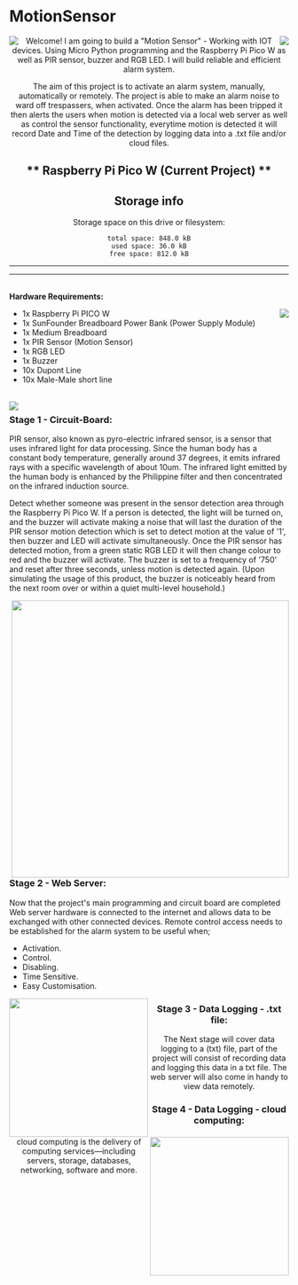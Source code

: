 # MotionSensor

<div align="center">
<img align="left" src="https://media.tenor.com/lJ3nu6akejIAAAAM/smoke-alarms-market.gif" />
<img align="right" src="https://media.tenor.com/lJ3nu6akejIAAAAM/smoke-alarms-market.gif" />

Welcome! I am going to build a "Motion Sensor" - Working with IOT devices.
Using Micro Python programming and the Raspberry Pi Pico W as well as PIR sensor, buzzer and RGB LED. I will build reliable and efficient alarm system.

The aim of this project is to activate an alarm system, manually, automatically or remotely. The project is able to make an alarm noise to ward off trespassers, when activated. Once the alarm has been tripped it then alerts the users when motion is detected via a local web server as well as control the sensor functionality, everytime motion is detected it will record Date and Time of the detection by logging data into a .txt file and/or cloud files.

** Raspberry Pi Pico W (Current Project) **
---------------------------
Storage info
---------------------------
Storage space on this drive or filesystem:

    total space: 848.0 kB
    used space: 36.0 kB
    free space: 812.0 kB

---------------------------
---------------------------
</div>
<br>
<b>Hardware Requirements:</b>
<ul>
<img align="right" src="https://blogger.googleusercontent.com/img/b/R29vZ2xl/AVvXsEgjEnWJpbTcO-sJU5no65Hrhvb4nkBJPfLrqPnocyUqgjDbI73hE74UMNqy5RkIO4IWcttuTFEcr4PioLZhNf9JE50XHHg3YCdjNhM94x7bXTJdWXWuA8R8c9hs3XvNW5az2hNb2ptnDw/s1600/pilogo.gif" />
  <li>1x Raspberry Pi PICO W</li>
  <li>1x SunFounder Breadboard Power Bank (Power Supply Module)</li>
  <li>1x Medium Breadboard</li>
  <li>1x PIR Sensor (Motion Sensor)</li>
  <li>1x RGB LED</li>
  <li>1x Buzzer</li>
  <li>10x Dupont Line</li>
  <li>10x Male-Male short line</li>
</ul>
<br>

<img align="left" src="https://www.diyprojectslab.com/wp-content/uploads/2022/11/Raspberry-pi-pico-W-Led-blinking.gif" />
<div align="left">
<h3><b>Stage 1 - Circuit-Board:</b></h3>
<p>PIR sensor, also known as pyro-electric infrared sensor, is a sensor that uses infrared light for data
processing. Since the human body has a constant body temperature, generally around 37 degrees, it
emits infrared rays with a specific wavelength of about 10um. The infrared light emitted by the human
body is enhanced by the Philippine filter and then concentrated on the infrared induction source.</p>

<p>Detect whether someone was present in the sensor detection area through the Raspberry Pi Pico W.
If a person is detected, the light will be turned on, and the buzzer will activate making a noise that will last the duration
of the PIR sensor motion detection which is set to detect motion at the value of '1', then buzzer and LED will activate simultaneously.
Once the PIR sensor has detected motion, from a green static RGB LED it will then change colour to red and the buzzer will activate.
The buzzer is set to a frequency of '750' and reset after three seconds, unless motion is detected again.
(Upon simulating the usage of this product, the buzzer is noticeably heard from the next room over or within a quiet multi-level household.)</p>
</div>

<img width=500 align="right" src="https://how2electronics.com/wp-content/uploads/2022/11/Pi-Pico-W-Webserver-MicroPython.jpg" />
<div align="left">
<h3><b>Stage 2 - Web Server:</b></h3>
<p>Now that the project's main programming and circuit board are completed
  Web server hardware is connected to the internet and allows data to be exchanged with other connected devices.
  Remote control access needs to be established for the alarm system to be useful when;
  <ul>
    <li>Activation.</li>
    <li>Control.</li>
    <li>Disabling.</li>
    <li>Time Sensitive.</li>
    <li>Easy Customisation.</li>
  </ul>
</p>
</div>

<img width=250  height=250 align="left" src="https://i.pinimg.com/originals/fb/68/41/fb6841b5b9701782a9dd24bd6702da5a.gif"/>
<img width=250  height=250 align="right" src="https://i.pinimg.com/originals/a2/b4/ae/a2b4ae4ebabcd10ff10a1581366f6df2.gif"/>
<div align="center">
<h3><b> Stage 3 - Data Logging - .txt file:</b></h3>
<p> The Next stage will cover data logging to a (txt) file,
  part of the project will consist of recording data and logging this data in a txt file.
  The web server will also come in handy to view data remotely.
</p>
</div>
<div align="center">
<h3><b> Stage 4 - Data Logging - cloud computing:</b></h3>
<p> cloud computing is the delivery of computing services—including servers,
  storage, databases, networking, software and more.</p>
</div>
<br>
